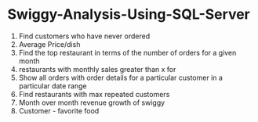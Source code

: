 # Swiggy-Analysis-Using-SQL-Server
1. Find customers who have never ordered
2. Average Price/dish
3. Find the top restaurant in terms of the number of orders for a given month
4. restaurants with monthly sales greater than x for 
5. Show all orders with order details for a particular customer in a particular date range
6. Find restaurants with max repeated customers 
7. Month over month revenue growth of swiggy
8. Customer - favorite food
